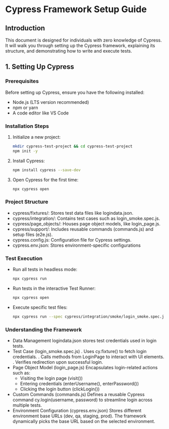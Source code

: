 # Cypress Framework Setup Guide

## Introduction
This document is designed for individuals with zero knowledge of Cypress. It will walk you through setting up the Cypress framework, explaining its structure, and demonstrating how to write and execute tests.

## 1. Setting Up Cypress

### Prerequisites
Before setting up Cypress, ensure you have the following installed:
- Node.js (LTS version recommended)
- npm or yarn
- A code editor like VS Code

### Installation Steps

1. Initialize a new project:
   ```bash
   mkdir cypress-test-project && cd cypress-test-project
   npm init -y
2. Install Cypress:
   ```bash
   npm install cypress --save-dev
3. Open Cypress for the first time:
   ```bash
   npx cypress open

### Project Structure
- cypress/fixtures/: Stores test data files like logindata.json.
- cypress/integration/: Contains test cases such as login_smoke.spec.js.
- cypress/page_objects/: Houses page object models, like login_page.js.
- cypress/support/: Includes reusable commands (commands.js) and setup files (e2e.js).
- cypress.config.js: Configuration file for Cypress settings.
- cypress.env.json: Stores environment-specific configurations

### Test Execution

- Run all tests in headless mode:
  ```bash
  npx cypress run
- Run tests in the interactive Test Runner:
  ```bash
  npx cypress open
- Execute specific test files:
  ```bash
  npx cypress run --spec cypress/integration/smoke/login_smoke.spec.js
### Understanding the Framework

- Data Management
  logindata.json stores test credentials used in login tests.
- Test Case (login_smoke.spec.js)
  . Uses cy.fixture() to fetch login credentials.
  . Calls methods from LoginPage to interact with UI elements.
  . Verifies redirection upon successful login.
- Page Object Model (login_page.js)
  Encapsulates login-related actions such as:
  - Visiting the login page (visit())
  - Entering credentials (enterUsername(), enterPassword())
  - Clicking the login button (clickLogin())
- Custom Commands (commands.js)
  Defines a reusable Cypress command cy.login(username, password) to streamline login across multiple tests.
- Environment Configuration (cypress.env.json)
  Stores different environment base URLs (dev, qa, staging, prod).
  The framework dynamically picks the base URL based on the selected environment.


